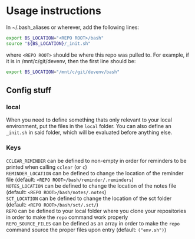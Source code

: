 # Usage instructions

In ~/.bash_aliases or wherever, add the following lines:
```bash
export BS_LOCATION="<REPO ROOT>/bash"
source "${BS_LOCATION}/_init.sh"
```
where `<REPO ROOT>` should be where this repo was pulled to. For example, if it is in /mnt/c/git/devenv, then the first line should be:
```bash
export BS_LOCATION="/mnt/c/git/devenv/bash"
```

## Config stuff
### local
When you need to define something thats only relevant to your local environment, put the files in the `local` folder. You can also define an `_init.sh` in said folder, which will be evaluated before anything else.

### Keys
`CCLEAR_REMINDER` can be defined to non-empty in order for reminders to be printed when calling `cclear` (or `c`)  
`REMINDER_LOCATION` can be defined to change the location of the reminder file (default: `<REPO ROOT>/bash/reminder/.reminders`)  
`NOTES_LOCATION` can be defined to change the location of the notes file (default: `<REPO ROOT>/bash/notes/.notes`)  
`SCT_LOCATION` can be defined to change the location of the sct folder (default: `<REPO ROOT>/bash/sct/.sct/`)  
`REPO` can be defined to your local folder where you clone your repositories in order to make the `repo` command work properly  
`REPO_SOURCE_FILES` can be defined as an array in order to make the `repo` command source the proper files upon entry (default: `("env.sh")`)  